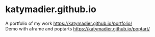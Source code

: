 # katymadier.github.io


A portfolio of my work https://katymadier.github.io/portfolio/ <br>
Demo with aframe and poptarts https://katymadier.github.io/poptart/ <br>

